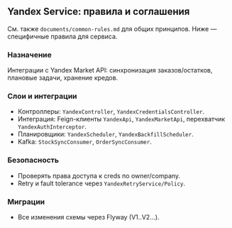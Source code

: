 ## Yandex Service: правила и соглашения

См. также `documents/common-rules.md` для общих принципов. Ниже — специфичные правила для сервиса.

### Назначение
Интеграции с Yandex Market API: синхронизация заказов/остатков, плановые задачи, хранение кредов.

### Слои и интеграции
- Контроллеры: `YandexController`, `YandexCredentialsController`.
- Интеграция: Feign-клиенты `YandexApi`, `YandexMarketApi`, перехватчик `YandexAuthInterceptor`.
- Планировщики: `YandexScheduler`, `YandexBackfillScheduler`.
- Kafka: `StockSyncConsumer`, `OrderSyncConsumer`.

### Безопасность
- Проверять права доступа к creds по owner/company.
- Retry и fault tolerance через `YandexRetryService/Policy`.

### Миграции
- Все изменения схемы через Flyway (V1..V2…).


